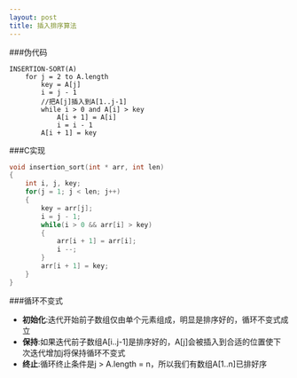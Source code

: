 ```yaml
---
layout: post
title: 插入排序算法
---
```


###伪代码
```
INSERTION-SORT(A)
	for j = 2 to A.length
		key = A[j]
		i = j - 1
		//把A[j]插入到A[1..j-1]
		while i > 0 and A[i] > key
			A[i + 1] = A[i]
			i = i - 1
		A[i + 1] = key
```

###C实现
```cpp
void insertion_sort(int * arr, int len)
{
	int i, j, key;
	for(j = 1; j < len; j++)
	{
		key = arr[j];
		i = j - 1;
		while(i > 0 && arr[i] > key)
		{
			arr[i + 1] = arr[i];
			i --;
		}
		arr[i + 1] = key;
	}
}
```

###循环不变式
* **初始化**:迭代开始前子数组仅由单个元素组成，明显是排序好的，循环不变式成立
* **保持**:如果迭代前子数组A[i..j-1]是排序好的，A[j]会被插入到合适的位置使下次迭代增加j将保持循环不变式
* **终止**:循环终止条件是j > A.length = n，所以我们有数组A[1..n]已排好序
